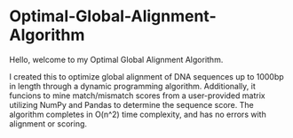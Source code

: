 # Optimal-Global-Alignment-Algorithm

Hello, welcome to my Optimal Global Alignment Algorithm.

I created this to optimize global alignment of DNA sequences up to 1000bp in length through a dynamic programming algorithm. Additionally, it funcions to mine match/mismatch scores from a user-provided matrix utilizing NumPy and Pandas to determine the sequence score. The algorithm completes in O(n^2) time complexity, and has no errors with alignment or scoring.
